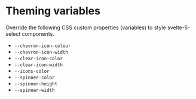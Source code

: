 # Theming variables

Override the following CSS custom properties (variables) to style svelte-5-select components.

<!-- List start -->
- `--chevron-icon-colour`
- `--chevron-icon-width`
- `--clear-icon-color`
- `--clear-icon-width`
- `--icons-color`
- `--spinner-color`
- `--spinner-height`
- `--spinner-width`
<!-- List end -->
